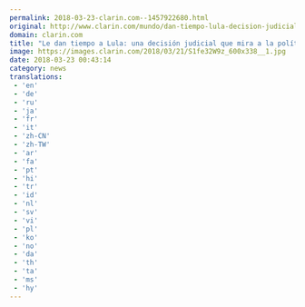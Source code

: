 ```yaml
---
permalink: 2018-03-23-clarin.com--1457922680.html
original: http://www.clarin.com/mundo/dan-tiempo-lula-decision-judicial-mira-politica_0_BkmJwpb5G.html
domain: clarin.com
title: "Le dan tiempo a Lula: una decisión judicial que mira a la política"
image: https://images.clarin.com/2018/03/21/S1fe32W9z_600x338__1.jpg
date: 2018-03-23 00:43:14
category: news
translations: 
 - 'en'
 - 'de'
 - 'ru'
 - 'ja'
 - 'fr'
 - 'it'
 - 'zh-CN'
 - 'zh-TW'
 - 'ar'
 - 'fa'
 - 'pt'
 - 'hi'
 - 'tr'
 - 'id'
 - 'nl'
 - 'sv'
 - 'vi'
 - 'pl'
 - 'ko'
 - 'no'
 - 'da'
 - 'th'
 - 'ta'
 - 'ms'
 - 'hy'
---
```


